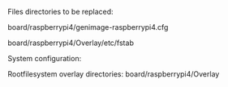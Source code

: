 Files directories to be replaced:

board/raspberrypi4/genimage-raspberrypi4.cfg

board/raspberrypi4/Overlay/etc/fstab

System configuration:

Rootfilesystem overlay directories: board/raspberrypi4/Overlay

